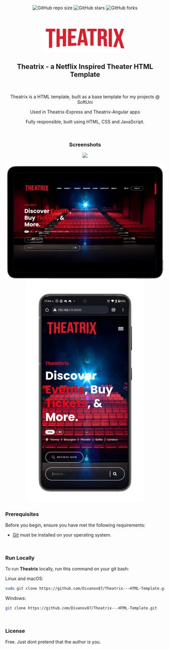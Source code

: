 <div align="center">
  
  ![GitHub repo size](https://img.shields.io/github/repo-size/Divanov87/Theatrix---HTML-Template)
  ![GitHub stars](https://img.shields.io/github/stars/Divanov87/Theatrix---HTML-Template?style=social)
  ![GitHub forks](https://img.shields.io/github/forks/Divanov87/Theatrix---HTML-Template?style=social)

  <br />
  <br />
  
  <img src="./assets/images/logo.png" />

  <h2 align="center">Theatrix - a Netflix Inspired Theater HTML Template</h2>
 
  <br />
  
  Theatrix is a HTML template, built as a base template for my projects @ SoftUni </br>
  
  Used in Theatrix-Express and Theatrix-Angular apps <br />
  
  Fully responsible, built using HTML, CSS and JavaScript.  <br />
 
  <br />



### Screenshots

  <img src="./preview-images/desktop.png" />
    <br />
    <br />
  <img src="./preview-images/tablet.png" />
  <img src="./preview-images/mobile.png" />

  </div>

### Prerequisites

Before you begin, ensure you have met the following requirements:

* [Git](https://git-scm.com/downloads "Download Git") must be installed on your operating system.

<br />
  
### Run Locally

To run **Theatrix** locally, run this command on your git bash:

Linux and macOS:

```bash
sudo git clone https://github.com/Divanov87/Theatrix---HTML-Template.git
```

Windows:

```bash
git clone https://github.com/Divanov87/Theatrix---HTML-Template.git
```

<br />

### License
Free. Just dont pretend that the author is you.
